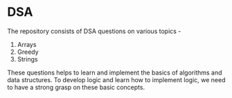 # DSA
The repository consists of DSA questions on various topics -
1. Arrays
2. Greedy
3. Strings

These questions helps to learn and implement the basics of algorithms and data structures. To develop logic and learn how to implement logic, we need to have a strong grasp on these basic concepts.
